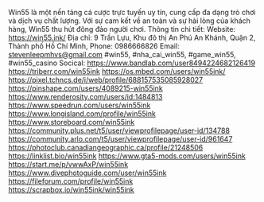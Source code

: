 Win55 là một nền tảng cá cược trực tuyến uy tín, cung cấp đa dạng trò chơi và dịch vụ chất lượng. Với sự cam kết về an toàn và sự hài lòng của khách hàng, Win55 thu hút đông đảo người chơi.
Thông tin chi tiết:
Website: https://win55.ink/
Địa chỉ: 9 Trần Lựu, Khu đô thị An Phú An Khánh, Quận 2, Thành phố Hồ Chí Minh,
Phone: 0986666826
Email: stevenleepmhvs@gmail.com
#win55, #nha_cai_win55, #game_win55, #win55_casino
Socical:
https://www.bandlab.com/user8494224682126419 
https://triberr.com/win55ink 
https://os.mbed.com/users/win55ink/ 
https://pixel.tchncs.de/i/web/profile/688157535085928027 
https://pinshape.com/users/4089215-win55ink 
https://www.renderosity.com/users/id:1484813 
https://www.speedrun.com/users/win55ink 
https://www.longisland.com/profile/win55ink 
https://www.storeboard.com/win55ink 
https://community.plus.net/t5/user/viewprofilepage/user-id/134788 
https://community.arlo.com/t5/user/viewprofilepage/user-id/961647 
https://photoclub.canadiangeographic.ca/profile/21248506 
https://linklist.bio/win55ink 
https://www.gta5-mods.com/users/win55ink 
https://start.me/p/vwwAxP/win55ink 
https://www.divephotoguide.com/user/win55ink 
https://fileforum.com/profile/win55ink 
https://scrapbox.io/win55ink/win55ink 


